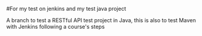 #For my test on jenkins and my test java project

A branch to test a RESTful API test project in Java, this is also to test Maven with Jenkins following a course's steps
